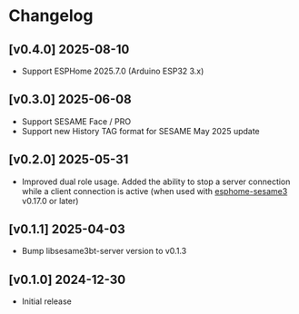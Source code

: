 # Changelog

## [v0.4.0] 2025-08-10
- Support ESPHome 2025.7.0 (Arduino ESP32 3.x)

## [v0.3.0] 2025-06-08
- Support SESAME Face / PRO
- Support new History TAG format for SESAME May 2025 update

## [v0.2.0] 2025-05-31
- Improved dual role usage. Added the ability to stop a server connection while a client connection is active (when used with [esphome-sesame3](https://github.com/homy-newfs8/esphome-sesame3) v0.17.0 or later)

## [v0.1.1] 2025-04-03

- Bump libsesame3bt-server version to v0.1.3

## [v0.1.0] 2024-12-30

- Initial release
